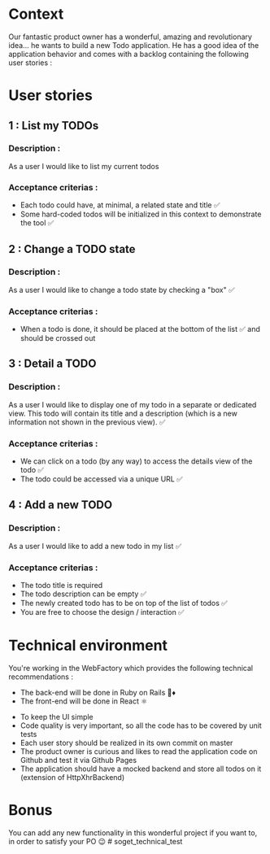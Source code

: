 # Context
Our fantastic product owner has a wonderful, amazing and revolutionary idea... he wants to build a new Todo application. 
He has a good idea of the application behavior and comes with a backlog containing the following user stories :

# User stories


## 1 : List my TODOs

### Description :
As a user I would like to list my current todos
### Acceptance criterias :
- Each todo could have, at minimal, a related state and title ✅
- Some hard-coded todos will be initialized in this context to demonstrate the tool  ✅

## 2 : Change a TODO state

### Description :
As a user I would like to change a todo state by checking a "box" ✅
### Acceptance criterias :
- When a todo is done, it should be placed at the bottom of the list ✅ and should be crossed out 

## 3 : Detail a TODO

### Description :
As a user I would like to display one of my todo in a separate or dedicated view.
This todo will contain its title and a description (which is a new information not shown in the previous view). ✅
### Acceptance criterias :
- We can click on a todo (by any way) to access the details view of the todo ✅
- The todo could be accessed via a unique URL ✅

## 4 : Add a new TODO

### Description :
As a user I would like to add a new todo in my list ✅
### Acceptance criterias :
- The todo title is required
- The todo description can be empty ✅
- The newly created todo has to be on top of the list of todos ✅
- You are free to choose the design / interaction ✅

# Technical environment
You're working in the WebFactory which provides the following technical recommendations :
* The back-end will be done in Ruby on Rails 💎♦️
* The front-end will be done in React ⚛️
- To keep the UI simple
- Code quality is very important, so all the code has to be covered by unit tests
- Each user story should be realized in its own commit on master
- The product owner is curious and likes to read the application code on Github and test it via Github Pages
- The application should have a mocked backend and store all todos on it (extension of HttpXhrBackend)

# Bonus
You can add any new functionality in this wonderful project if you want to, in order to satisfy your PO 😉  # soget_technical_test
